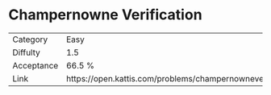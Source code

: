 # Champernowne Verification

<table>
    <tr>
        <td>Category</td>
        <td>Easy</td>
    </tr>
    <tr>
        <td>Diffulty</td>
        <td>1.5</td>
    </tr>
    <tr>
        <td>Acceptance</td>
        <td>66.5 %</td>
    </tr>
    <tr>
        <td>Link</td>
        <td>https://open.kattis.com/problems/champernowneverification</td>
    </tr>
</table>